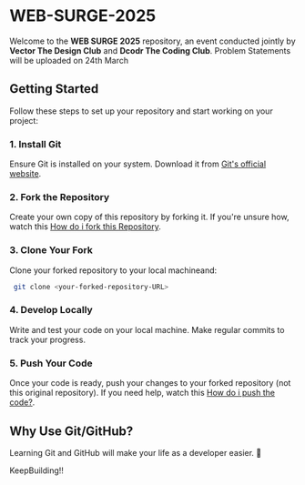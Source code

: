 # WEB-SURGE-2025

Welcome to the **WEB SURGE 2025** repository, an event conducted jointly by **Vector The Design Club** and **Dcodr The Coding Club**.
Problem Statements will be uploaded on 24th March

## Getting Started
Follow these steps to set up your repository and start working on your project:

### 1. Install Git
Ensure Git is installed on your system. Download it from [Git's official website](https://git-scm.com/downloads).

### 2. Fork the Repository
Create your own copy of this repository by forking it. If you're unsure how, watch this [How do i fork this Repository](https://www.youtube.com/watch?v=-9ftoxZ2X9g).

### 3. Clone Your Fork
Clone your forked repository to your local machineand:
```bash
 git clone <your-forked-repository-URL>
```

### 4. Develop Locally
Write and test your code on your local machine. Make regular commits to track your progress.

### 5. Push Your Code
Once your code is ready, push your changes to your forked repository (not this original repository). If you need help, watch this [How do i push the code?](https://www.youtube.com/watch?v=eLmpKKaQL54).

## Why Use Git/GitHub?
Learning Git and GitHub will make your life as a developer easier. 🚀

KeepBuilding!!
